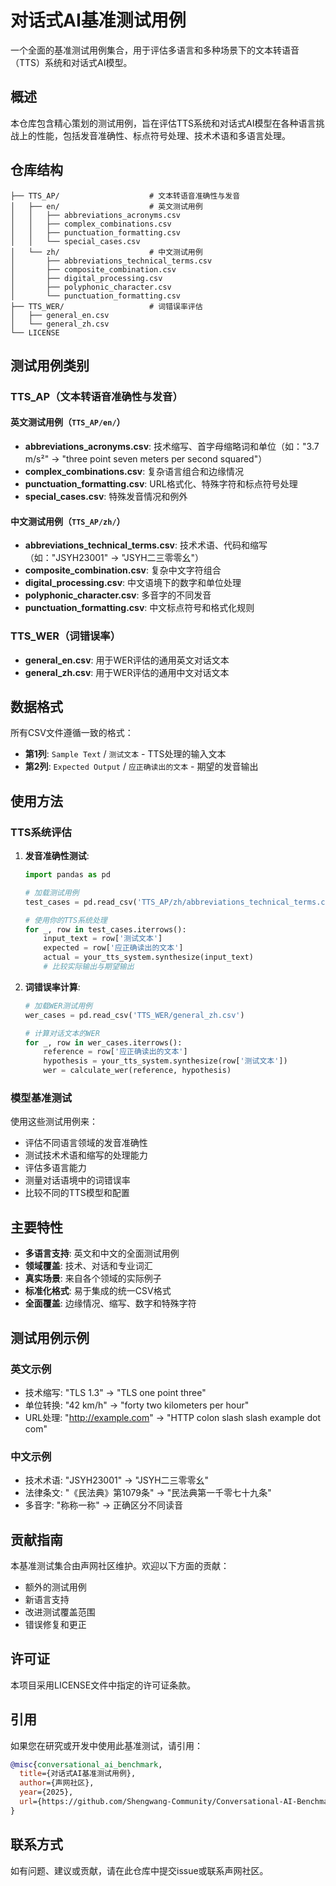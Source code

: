 # 对话式AI基准测试用例

一个全面的基准测试用例集合，用于评估多语言和多种场景下的文本转语音（TTS）系统和对话式AI模型。

## 概述

本仓库包含精心策划的测试用例，旨在评估TTS系统和对话式AI模型在各种语言挑战上的性能，包括发音准确性、标点符号处理、技术术语和多语言处理。

## 仓库结构

```
├── TTS_AP/                    # 文本转语音准确性与发音
│   ├── en/                    # 英文测试用例
│   │   ├── abbreviations_acronyms.csv
│   │   ├── complex_combinations.csv
│   │   ├── punctuation_formatting.csv
│   │   └── special_cases.csv
│   └── zh/                    # 中文测试用例
│       ├── abbreviations_technical_terms.csv
│       ├── composite_combination.csv
│       ├── digital_processing.csv
│       ├── polyphonic_character.csv
│       └── punctuation_formatting.csv
├── TTS_WER/                   # 词错误率评估
│   ├── general_en.csv
│   └── general_zh.csv
└── LICENSE
```

## 测试用例类别

### TTS_AP（文本转语音准确性与发音）

#### 英文测试用例（`TTS_AP/en/`）
- **abbreviations_acronyms.csv**: 技术缩写、首字母缩略词和单位（如："3.7 m/s²" → "three point seven meters per second squared"）
- **complex_combinations.csv**: 复杂语言组合和边缘情况
- **punctuation_formatting.csv**: URL格式化、特殊字符和标点符号处理
- **special_cases.csv**: 特殊发音情况和例外

#### 中文测试用例（`TTS_AP/zh/`）
- **abbreviations_technical_terms.csv**: 技术术语、代码和缩写（如："JSYH23001" → "JSYH二三零零幺"）
- **composite_combination.csv**: 复杂中文字符组合
- **digital_processing.csv**: 中文语境下的数字和单位处理
- **polyphonic_character.csv**: 多音字的不同发音
- **punctuation_formatting.csv**: 中文标点符号和格式化规则

### TTS_WER（词错误率）

- **general_en.csv**: 用于WER评估的通用英文对话文本
- **general_zh.csv**: 用于WER评估的通用中文对话文本

## 数据格式

所有CSV文件遵循一致的格式：
- **第1列**: `Sample Text` / `测试文本` - TTS处理的输入文本
- **第2列**: `Expected Output` / `应正确读出的文本` - 期望的发音输出

## 使用方法

### TTS系统评估

1. **发音准确性测试**:
   ```python
   import pandas as pd

   # 加载测试用例
   test_cases = pd.read_csv('TTS_AP/zh/abbreviations_technical_terms.csv')

   # 使用你的TTS系统处理
   for _, row in test_cases.iterrows():
       input_text = row['测试文本']
       expected = row['应正确读出的文本']
       actual = your_tts_system.synthesize(input_text)
       # 比较实际输出与期望输出
   ```

2. **词错误率计算**:
   ```python
   # 加载WER测试用例
   wer_cases = pd.read_csv('TTS_WER/general_zh.csv')

   # 计算对话文本的WER
   for _, row in wer_cases.iterrows():
       reference = row['应正确读出的文本']
       hypothesis = your_tts_system.synthesize(row['测试文本'])
       wer = calculate_wer(reference, hypothesis)
   ```

### 模型基准测试

使用这些测试用例来：
- 评估不同语言领域的发音准确性
- 测试技术术语和缩写的处理能力
- 评估多语言能力
- 测量对话语境中的词错误率
- 比较不同的TTS模型和配置

## 主要特性

- **多语言支持**: 英文和中文的全面测试用例
- **领域覆盖**: 技术、对话和专业词汇
- **真实场景**: 来自各个领域的实际例子
- **标准化格式**: 易于集成的统一CSV格式
- **全面覆盖**: 边缘情况、缩写、数字和特殊字符

## 测试用例示例

### 英文示例
- 技术缩写: "TLS 1.3" → "TLS one point three"
- 单位转换: "42 km/h" → "forty two kilometers per hour"
- URL处理: "http://example.com" → "HTTP colon slash slash example dot com"

### 中文示例
- 技术术语: "JSYH23001" → "JSYH二三零零幺"
- 法律条文: "《民法典》第1079条" → "民法典第一千零七十九条"
- 多音字: "称称一称" → 正确区分不同读音

## 贡献指南

本基准测试集合由声网社区维护。欢迎以下方面的贡献：
- 额外的测试用例
- 新语言支持
- 改进测试覆盖范围
- 错误修复和更正

## 许可证

本项目采用LICENSE文件中指定的许可证条款。

## 引用

如果您在研究或开发中使用此基准测试，请引用：

```bibtex
@misc{conversational_ai_benchmark,
  title={对话式AI基准测试用例},
  author={声网社区},
  year={2025},
  url={https://github.com/Shengwang-Community/Conversational-AI-Benchmark-cases}
}
```

## 联系方式

如有问题、建议或贡献，请在此仓库中提交issue或联系声网社区。
